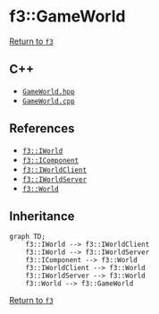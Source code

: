 # f3::GameWorld

[Return to `f3`](/docs/f3.md)

## C++

- [`GameWorld.hpp`](/src/f3/GameWorld.hpp)
- [`GameWorld.cpp`](/src/f3/GameWorld.cpp)

## References

- [`f3::IWorld`](/docs/f3/IWorld.md)
- [`f3::IComponent`](/docs/f3/IComponent.md)
- [`f3::IWorldClient`](/docs/f3/IWorldClient.md)
- [`f3::IWorldServer`](/docs/f3/IWorldServer.md)
- [`f3::World`](/docs/f3/World.md)

## Inheritance

```mermaid
graph TD;
    f3::IWorld --> f3::IWorldClient
    f3::IWorld --> f3::IWorldServer
    f3::IComponent --> f3::World
    f3::IWorldClient --> f3::World
    f3::IWorldServer --> f3::World
    f3::World --> f3::GameWorld
```

[Return to `f3`](/docs/f3.md)